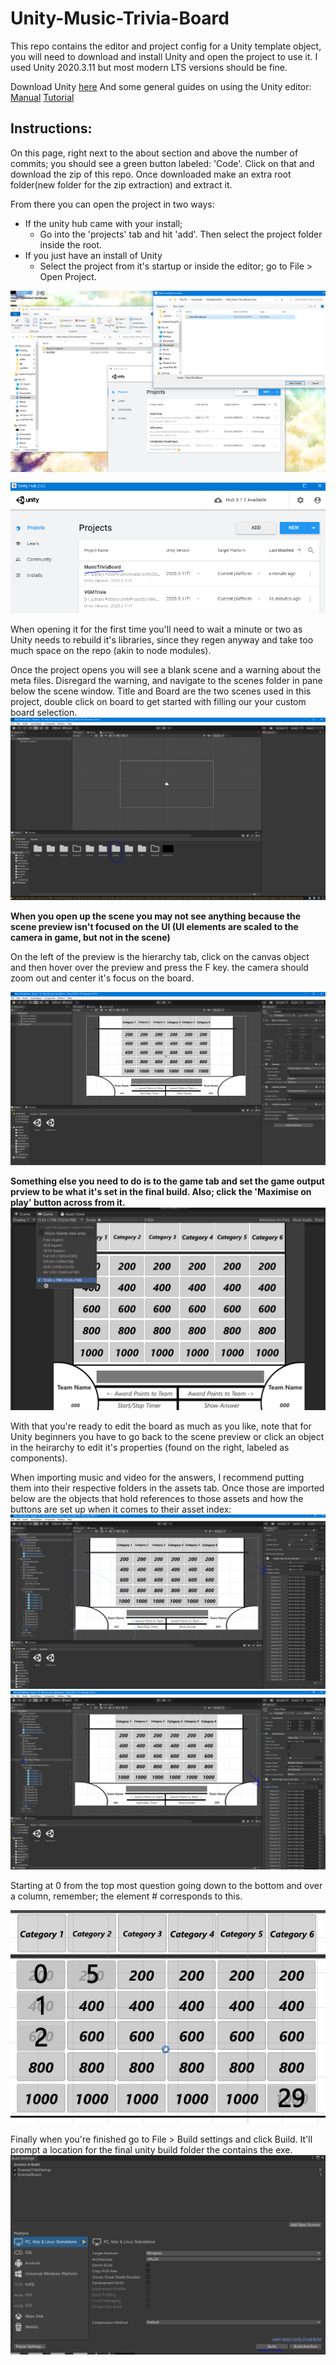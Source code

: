 # Unity-Music-Trivia-Board

This repo contains the editor and project config for a Unity template object, you will need to download and install Unity and open the project to use it. I used Unity 2020.3.11 but most modern LTS versions should be fine. 

Download Unity [here](https://unity.com/download)
And some general guides on using the Unity editor: [Manual](https://docs.unity3d.com/Manual/SceneViewNavigation.html) [Tutorial](https://learn.unity.com/tutorial/explore-the-unity-editor-1#)

## Instructions:

On this page, right next to the about section and above the number of commits; you should see a green button labeled: 'Code'. 
Click on that and download the zip of this repo. Once downloaded make an extra root folder(new folder for the zip extraction) and extract it. 

From there you can open the project in two ways:
- If the unity hub came with your install;
  - Go into the 'projects' tab and hit 'add'. Then select the project folder inside the root. 
- If you just have an install of Unity
  - Select the project from it's startup or inside the editor; go to File > Open Project.
  
![alt1](inst_1.PNG)

![alt2](inst_2.PNG)

When opening it for the first time you'll need to wait a minute or two as Unity needs to rebuild it's libraries, since they regen anyway and take too much space on the repo (akin to node modules). 


Once the project opens you will see a blank scene and a warning about the meta files. Disregard the warning, and navigate to the scenes folder in pane below the scene window. Title and Board are the two scenes used in this project, double click on board to get started with filling our your custom board selection. 
![alt3](inst_3.PNG)

**When you open up the scene you may not see anything because the scene preview isn't focused on the UI (UI elements are scaled to the camera in game, but not in the scene)**

On the left of the preview is the hierarchy tab, click on the canvas object and then hover over the preview and press the F key. the camera should zoom out and center it's focus on the board. 

![alt4](inst_4.PNG)

**Something else you need to do is to the game tab and set the game output prview to be what it's set in the final build. Also; click the 'Maximise on play' button across from it.**
![alt0](inst_3-5.PNG)

With that you're ready to edit the board as much as you like, note that for Unity beginners you have to go back to the scene preview or click an object in the heirarchy to edit it's properties (found on the right, labeled as components). 

When importing music and video for the answers, I recommend putting them into their respective folders in the assets tab.
Once those are imported below are the objects that hold references to those assets and how the buttons are set up when it comes to their asset index:
![alt5](inst_5.PNG)
![alt6](inst_6.PNG)

Starting at 0 from the top most question going down to the bottom and over a column, remember; the element # corresponds to this.

![order](orderBoard.png)

Finally when you're finished go to File > Build settings and click Build. It'll prompt a location for the final unity build folder the contains the exe. 
![alt7](inst_7.PNG)
